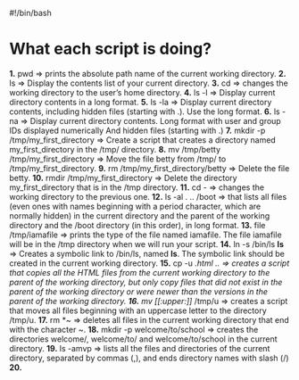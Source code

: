 #!/bin/bash
# What each script is doing?

**1.** pwd => prints the absolute path name of the current working directory.
**2.** ls => Display the contents list of your current directory.
**3.** cd => changes the working directory to the user’s home directory.
**4.** ls -l => Display current directory contents in a long format.
**5.** ls -la => Display current directory contents, including hidden files (starting with .). Use the long format.
**6.** ls -na => Display current directory contents.
Long format
with user and group IDs displayed numerically
And hidden files (starting with .)
**7.** mkdir -p /tmp/my_first_directory => Create a script that creates a directory named my_first_directory in the /tmp/ directory.
**8.** mv /tmp/betty /tmp/my_first_directory => Move the file betty from /tmp/ to /tmp/my_first_directory.
**9.** rm /tmp/my_first_directory/betty => Delete the file betty.
**10.** rmdir /tmp/my_first_directory => Delete the directory my_first_directory that is in the /tmp directory.
**11.** cd - =>  changes the working directory to the previous one.
**12.** ls -al . .. /boot => that lists all files (even ones with names beginning with a period character, which are normally hidden) in the current directory and the parent of the working directory and the /boot directory (in this order), in long format.
**13.** file /tmp/iamafile =>  prints the type of the file named iamafile. The file iamafile will be in the /tmp directory when we will run your script.
**14.** ln -s /bin/ls __ls__ => Creates a symbolic link to /bin/ls, named __ls__. The symbolic link should be created in the current working directory.
**15.** cp -u *.html .. => creates  a script that copies all the HTML files from the current working directory to the parent of the working directory, but only copy files that did not exist in the parent of the working directory or were newer than the versions in the parent of the working directory.
**16.** mv [[:upper:]]* /tmp/u => creates a script that moves all files beginning with an uppercase letter to the directory /tmp/u.
**17.** rm *~ => deletes all files in the current working directory that end with the character ~.
**18.** mkdir -p welcome/to/school =>  creates the directories welcome/, welcome/to/ and welcome/to/school in the current directory.
**19.** ls -amvp =>  lists all the files and directories of the current directory, separated by commas (,), and ends directory names with slash (/)
**20.** 
